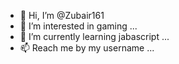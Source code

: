 - 👋 Hi, I’m @Zubair161
- 👀 I’m interested in gaming ...
- 🌱 I’m currently learning jabascript ...
- 📫 Reach me by my username ...

<!---
Zubair161/Zubair161 is a ✨ special ✨ repository because its `README.md` (this file) appears on your GitHub profile.
You can click the Preview link to take a look at your changes.
--->
